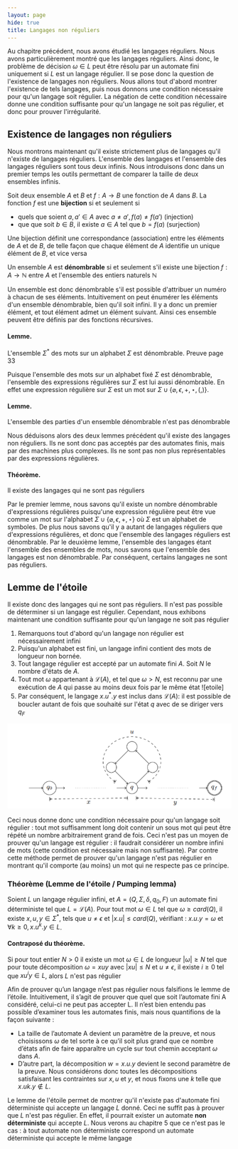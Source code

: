 ```yaml
---
layout: page
hide: true
title: Langages non réguliers
---
```


Au chapitre précédent, nous avons étudié les langages réguliers. Nous avons particulièrement montré que les langages réguliers. Ainsi donc, le problème de décision $\omega \in L$ peut être résolu par un automate fini uniquement si $L$ est un langage régulier. Il se pose donc la question de l'existence de langages non réguliers. Nous allons tout d'abord montrer l'existence de tels langages, puis nous donnons une condition nécessaire pour qu'un langage soit régulier. La négation de cette condition nécessaire donne une condition suffisante pour qu'un langage ne soit pas régulier, et donc pour prouver l'irrégularité. 

## <i class="fas fa-robot"></i> Existence de langages non réguliers

Nous montrons maintenant qu'il existe strictement plus de langages qu'il n'existe de langages réguliers. L'ensemble des langages et l'ensemble des langages réguliers sont tous deux infinis. Nous introduisons donc dans un premier temps les outils permettant de comparer la taille de deux ensembles infinis. 

Soit deux ensemble $A$ et $B$ et $f:A \rightarrow B$ une fonction de $A$ dans $B$. La fonction $f$ est une **bijection** si et seulement si
* quels que soient $a,a' \in A$ avec $a\neq a', f(a) \neq f(a')$ (injection)
* que que soit $b \in B$, il existe $a \in A$ tel que $b=f(a)$ (surjection)

Une bijection définit une correspondance (association) entre les éléments de $A$ et de $B$, de telle façon que chaque élément de $A$ identifie un unique élément de $B$, et vice versa

Un ensemble $A$ est **dénombrable** si et seulement s'il existe une bijection $f:A\rightarrow \mathbb{N}$ entre $A$ et l'ensemble des entiers naturels $\mathbb{N}$ 

Un ensemble est donc dénombrable s'il est possible d'attribuer un numéro à chacun de ses éléments. Intuitivement on peut énumérer les éléments d'un ensemble dénombrable, bien qu'il soit infini. Il y a donc un premier élément, et tout élément admet un élément suivant. Ainsi ces ensemble peuvent être définis par des fonctions récursives. 

#### Lemme.
L'ensemble $\Sigma^\ast$ des mots sur un alphabet $\Sigma$ est dénombrable. Preuve page 33 

Puisque l'ensemble des mots sur un alphabet fixé $\Sigma$ est dénombrable, l'ensemble des expressions régulières sur $\Sigma$ est lui aussi dénombrable. En effet une expression régulière sur $\Sigma$ est un mot sur $\Sigma \cup \{\varnothing, \epsilon,+,\star,(,)\}$.

#### Lemme.
L'ensemble des parties d'un ensemble dénombrable n'est pas dénombrable 

Nous déduisons alors des deux lemmes précédent qu'il existe des langages non réguliers. Ils ne sont donc pas acceptés par des automates finis, mais par des machines plus complexes. Ils ne sont pas non plus représentables par des expressions régulières.

#### Théorème.
Il existe des langages qui ne sont pas réguliers

Par le premier lemme, nous savons qu'il existe un nombre dénombrable d'expressions régulières puisqu'une expression régulière peut être vue comme un mot sur l'alphabet $\Sigma \cup \{\varnothing,\epsilon,+,\star\}$ où $\Sigma$ est un alphabet de symboles. De plus nous savons qu'il y a autant de langages réguliers que d'expressions régulières, et donc que l'ensemble des langages réguliers est dénombrable. Par le deuxième lemme, l'ensemble des langages étant l'ensemble des ensembles de mots, nous savons que l'ensemble des langages est non dénombrable. Par conséquent, certains langages ne sont pas réguliers. 


## <i class="fas fa-robot"></i> Lemme de l'étoile

Il existe donc des langages qui ne sont pas réguliers. Il n'est pas possible de déterminer si un langage est régulier. Cependant, nous exhibons maintenant une condition suffisante pour qu'un langage ne soit pas régulier
1. Remarquons tout d'abord qu'un langage non régulier est nécessairement infini
2. Puisqu'un alphabet est fini, un langage infini contient des mots de longueur non bornée.
3. Tout langage régulier est accepté par un automate fini $A$. Soit $N$ le nombre d'états de $A$.
4. Tout mot $\omega$ appartenant à $\mathcal{L}(A)$, et tel que $\omega>N$, est reconnu par une exécution de $A$ qui passe au moins deux fois par le même état ![etoile]
5. Par conséquent, le langage $x.u^\ast.y$ est inclus dans $\mathcal{L}(A)$: il est possible de boucler autant de fois que souhaité sur l'état $q$ avec de se diriger vers $q_F$ 

![](./img/etoile2.png)

Ceci nous donne donc une condition nécessaire pour qu'un langage soit régulier : tout mot suffisamment long doit contenir un sous mot qui peut être répété un nombre arbitrairement grand de fois. Ceci n'est pas un moyen de prouver qu'un langage est régulier : il faudrait considérer un nombre infini de mots (cette condition est nécessaire mais non suffisante). Par contre cette méthode permet de prouver qu'un langage n'est pas régulier en montrant qu'il comporte (au moins) un mot qui ne respecte pas ce principe. 

### Théorème (Lemme de l'étoile / Pumping lemma)
Soient $L$ un langage régulier infini, et $A=(Q,\Sigma,\delta,q_0,F)$ un automate fini déterministe tel que $L=\mathcal{L}(A)$. Pour tout mot $\omega \in L$ tel que $\omega \geq card(Q)$, il existe $x,u,y \in \Sigma^\ast$, tels que $u \neq \epsilon$ et $|x.u| \leq card(Q)$, vérifiant : $x.u.y=\omega$ et $\forall k \geq 0 , x.u^k.y \in L$.

#### Contraposé du théorème.
Si pour tout entier $N>0$ il existe un mot $\omega \in L$ de longueur $|\omega| \geq N$ tel que pour toute décomposition $\omega = x u y$ avec $|xu| \leq N$ et $u \neq \epsilon$, il existe $i \geq 0$ tel que $xu^iy \in L$, alors $L$ n'est pas régulier

Afin de prouver qu’un langage n’est pas régulier nous falsifions le lemme de l’étoile. Intuitivement, il s’agit de prouver que quel que soit l’automate fini A considéré, celui-ci ne peut
pas accepter L. Il n’est bien entendu pas possible d’examiner tous les automates finis, mais
nous quantifions de la façon suivante :
* La taille de l’automate A devient un paramètre de la preuve, et nous choisissons $\omega$ de
tel sorte à ce qu’il soit plus grand que ce nombre d’états afin de faire apparaître un
cycle sur tout chemin acceptant $\omega$ dans $A$.
* D’autre part, la décomposition $w = x.u.y$ devient le second paramètre de la
preuve. Nous considérons donc toutes les décompositions satisfaisant les
contraintes sur $x, u$ et $y$, et nous fixons une $k$ telle que $x . u k
. y \notin L$.

Le lemme de l'étoile permet de montrer qu'il n'existe pas d'automate fini déterministe qui accepte un langage $L$ donné. Ceci ne suffit pas à prouver que $L$ n'est pas régulier. En effet, il pourrait exister un automate **non déterministe** qui accepte $L$. Nous verons au chapitre 5 que ce n'est pas le cas : à tout automate non déterministe correspond un automate déterministe qui accepte le même langage

